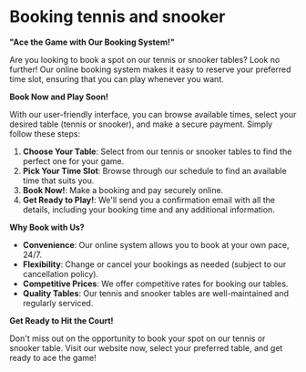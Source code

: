# Booking tennis and snooker

**"Ace the Game with Our Booking System!"**

Are you looking to book a spot on our tennis or snooker tables? Look no further! Our online booking system makes it easy to reserve your preferred time slot, ensuring that you can play whenever you want.

**Book Now and Play Soon!**

With our user-friendly interface, you can browse available times, select your desired table (tennis or snooker), and make a secure payment. Simply follow these steps:

1. **Choose Your Table**: Select from our tennis or snooker tables to find the perfect one for your game.
2. **Pick Your Time Slot**: Browse through our schedule to find an available time that suits you.
3. **Book Now!**: Make a booking and pay securely online.
4. **Get Ready to Play!**: We'll send you a confirmation email with all the details, including your booking time and any additional information.

**Why Book with Us?**

-   **Convenience**: Our online system allows you to book at your own pace, 24/7.
-   **Flexibility**: Change or cancel your bookings as needed (subject to our cancellation policy).
-   **Competitive Prices**: We offer competitive rates for booking our tables.
-   **Quality Tables**: Our tennis and snooker tables are well-maintained and regularly serviced.

**Get Ready to Hit the Court!**

Don't miss out on the opportunity to book your spot on our tennis or snooker table. Visit our website now, select your preferred table, and get ready to ace the game!
